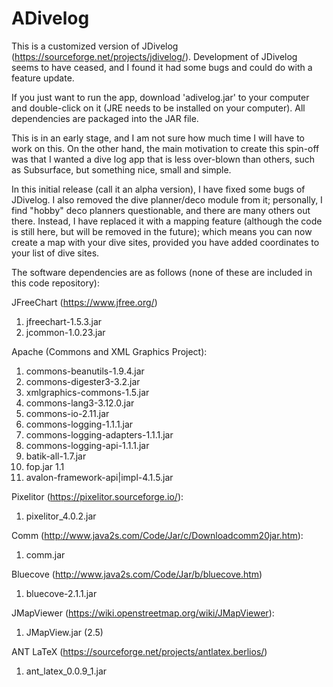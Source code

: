 # ADivelog
This is a customized version of JDivelog (https://sourceforge.net/projects/jdivelog/). Development of JDivelog seems to have ceased, and I found it had some bugs and could do with a feature update.

If you just want to run the app, download 'adivelog.jar' to your computer and double-click on it (JRE needs to be installed on your computer). All dependencies are packaged into the JAR file.

This is in an early stage, and I am not sure how much time I will have to work on this. On the other hand, the main motivation to create this spin-off was that I wanted a dive log app that is less over-blown than others, such as Subsurface, but something nice, small and simple.

In this initial release (call it an alpha version), I have fixed some bugs of JDivelog. I also removed the dive planner/deco module from it; personally, I find "hobby" deco planners questionable, and there are many others out there. Instead, I have replaced it with a mapping feature (although the code is still here, but will be removed in the future); which means you can now create a map with your dive sites, provided you have added coordinates to your list of dive sites.

The software dependencies are as follows (none of these are included in this code repository):

JFreeChart (https://www.jfree.org/)
1) jfreechart-1.5.3.jar
2) jcommon-1.0.23.jar

Apache (Commons and XML Graphics Project):
1) commons-beanutils-1.9.4.jar
2) commons-digester3-3.2.jar
3) xmlgraphics-commons-1.5.jar
4) commons-lang3-3.12.0.jar
5) commons-io-2.11.jar
6) commons-logging-1.1.1.jar
7) commons-logging-adapters-1.1.1.jar
8) commons-logging-api-1.1.1.jar
9) batik-all-1.7.jar
10) fop.jar 1.1
11) avalon-framework-api|impl-4.1.5.jar

Pixelitor (https://pixelitor.sourceforge.io/):
1) pixelitor_4.0.2.jar

Comm (http://www.java2s.com/Code/Jar/c/Downloadcomm20jar.htm):
1) comm.jar

Bluecove (http://www.java2s.com/Code/Jar/b/bluecove.htm)
1) bluecove-2.1.1.jar

JMapViewer (https://wiki.openstreetmap.org/wiki/JMapViewer):
1) JMapView.jar (2.5)

ANT LaTeX (https://sourceforge.net/projects/antlatex.berlios/)
1) ant_latex_0.0.9_1.jar